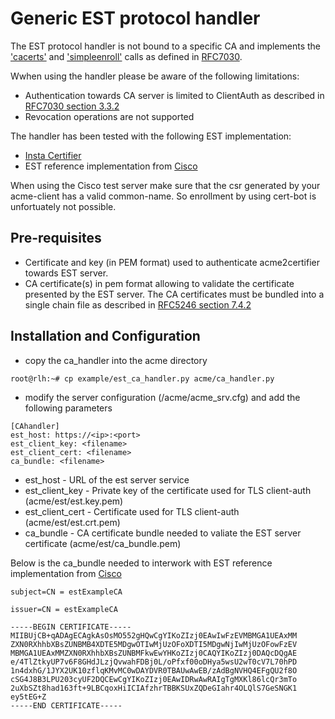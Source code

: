 # Generic EST protocol handler

The EST protocol handler is not bound to a specific CA and implements the ['cacerts'](https://tools.ietf.org/html/rfc7030#section-2.1) and ['simpleenroll'](https://tools.ietf.org/html/rfc7030#section-2.2.1) calls as defined in [RFC7030](https://tools.ietf.org/html/rfc7030).

Wwhen using the handler please be aware of the following limitations:

- Authentication towards CA server is limited to ClientAuth as described in [RFC7030 section 3.3.2](https://tools.ietf.org/html/rfc7030#section-3.3.2) 
- Revocation operations are not supported

The handler has been tested with the following EST implementation:

- [Insta Certifier](https://www.insta.fi/en/services/cyber-security/insta-certifier)
- EST reference implementation from [Cisco](http://testrfc7030.com/)

When using the Cisco test server make sure that the csr generated by your acme-client has a valid common-name. So enrollment by using cert-bot is unfortuately not possible.

## Pre-requisites
- Certificate and key (in PEM format) used to authenticate acme2certifier towards EST server. 
- CA certificate(s) in pem format allowing to validate the certificate presented by the EST server. The CA certificates must be bundled into a single chain file as described in [RFC5246 section 7.4.2](https://tools.ietf.org/html/rfc5246#section-7.4.2)
 
## Installation and Configuration
 - copy the ca_handler into the acme directory
```
root@rlh:~# cp example/est_ca_handler.py acme/ca_handler.py
``` 
 - modify the server configuration (/acme/acme_srv.cfg) and add the following parameters
```
[CAhandler]
est_host: https://<ip>:<port>
est_client_key: <filename>
est_client_cert: <filename>
ca_bundle: <filename>
```

- est_host - URL of the est server service
- est_client_key - Private key of the certificate used for TLS client-auth (acme/est/est.key.pem)
- est_client_cert - Certificate used for TLS client-auth (acme/est/est.crt.pem)
- ca_bundle - CA certificate bundle needed to valiate the EST server certificate (acme/est/ca_bundle.pem)

Below is the ca_bundle needed to interwork with EST reference implementation from [Cisco](http://testrfc7030.com/)
```
subject=CN = estExampleCA

issuer=CN = estExampleCA

-----BEGIN CERTIFICATE-----
MIIBUjCB+qADAgECAgkAsOsMO552gHQwCgYIKoZIzj0EAwIwFzEVMBMGA1UEAxMM
ZXN0RXhhbXBsZUNBMB4XDTE5MDgwOTIwMjUzOFoXDTI5MDgwNjIwMjUzOFowFzEV
MBMGA1UEAxMMZXN0RXhhbXBsZUNBMFkwEwYHKoZIzj0CAQYIKoZIzj0DAQcDQgAE
e/4TlZtkyUP7v6F8GHdJLzjQvwahFDBj0L/oPfxf00oDHya5wsU2wT0cV7L70hPD
1n4dxhG/1JYX2UK10zflqKMvMC0wDAYDVR0TBAUwAwEB/zAdBgNVHQ4EFgQU2f8O
cSG4J8B3LPU203cyUF2DQCEwCgYIKoZIzj0EAwIDRwAwRAIgTgMXKl86lcQr3mTo
2uXbSZt8had163ft+9LBCqoxHiICIAfzhrTBBKSUxZQDeGIahr4OLQlS7GeSNGK1
ey5tEG+Z
-----END CERTIFICATE-----
```

